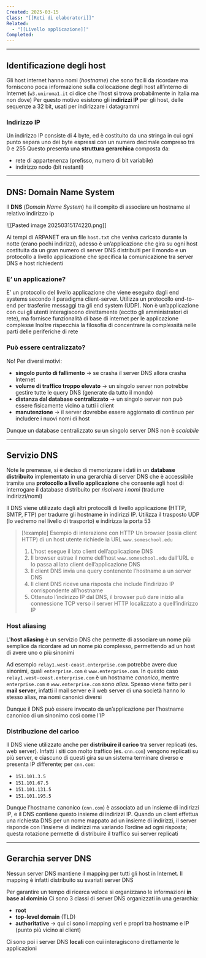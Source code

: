 ```yaml
---
Created: 2025-03-15
Class: "[[Reti di elaboratori]]"
Related:
  - "[[Livello applicazione]]"
Completed:
---
```

---
## Identificazione degli host
Gli host internet hanno nomi (*hostname*) che sono facili da ricordare ma forniscono poca informazione sulla collocazione degli host all’interno di Internet (`w3.uniroma1.it` ci dice che l’host si trova probabilmente in Italia ma non dove)
Per questo motivo esistono gli **indirizzi IP** per gli host, delle sequenze a $32\text{ bit}$, usati per indirizzare i datagrammi

### Indirizzo IP
Un indirizzo IP consiste di $4\text{ byte}$, ed è costituito da una stringa in cui ogni punto separa uno dei byte espressi con un numero decimale compreso tra $0$ e $255$
Questo presenta una **struttura gerarchica** composta da:
- rete di appartenenza (prefisso, numero di bit variabile)
- indirizzo nodo (bit restanti)

---
## DNS: Domain Name System
Il **DNS** (*Domain Name System*) ha il compito di associare un hostname al relativo indirizzo ip

![[Pasted image 20250315174220.png]]

Ai tempi di ARPANET era un file `host.txt` che veniva caricato durante la notte (erano pochi indirizzi), adesso è un’applicazione che gira su ogni host costituita da un gran numero di server DNS distribuiti per il mondo e un protocollo a livello applicazione che specifica la comunicazione tra server DNS e host richiedenti
### E’ un applicazione?
E’ un protocollo del livello applicazione che viene eseguito dagli end systems secondo il paradigma client-server. Utilizza un protocollo end-to-end per trasferire messaggi tra gli end system (UDP).
Non è un’applicazione con cui gli utenti interagiscono direttamente (ecctto gli amministratori di rete), ma fornisce funzionalità di base di internet per le applicazione complesse
Inoltre rispecchia la filosofia di concentrare la complessità nelle parti delle periferiche di rete

### Può essere centralizzato?
No! Per diversi motivi:
- **singolo punto di fallimento** → se crasha il server DNS allora crasha Internet
- **volume di traffico troppo elevato** → un singolo server non potrebbe gestire tutte le query DNS (generate da tutto il mondo)
- **distanza dal database centralizzato** → un singolo server non può essere fisicamente vicino a tutti i client
- **manutenzione** → il server dovrebbe essere aggiornato di continuo per includere i nuovi nomi di host

Dunque un database centralizzato su un singolo server DNS non è *scalabile*

---
## Servizio DNS
Note le premesse, si è deciso di memorizzare i dati in un **database distribuito** implementato in una gerarchia di server DNS che è accessibile tramite una **protocollo a livello applicazione** che consente agli host di interrogare il database distribuito per *risolvere i nomi* (tradurre indirizzi/nomi)

Il DNS viene utilizzato dagli altri protocolli di livello applicazione (HTTP, SMTP, FTP) per tradurre gli hostname in indirizzi IP. Utilizza il trasposto UDP (lo vedremo nel livello di trasporto) e indirizza la porta 53

>[!example] Esempio di interazione con HTTP
>Un browser (ossia client HTTP) di un host utente richiede la URL `www.someschool.edu`
>1. L’host esegue il lato client dell’applicazione DNS
>2. Il browser estrae il nome dell’host `www.someschool.edu` dall’URL e lo passa al lato client dell’applicazione DNS
>3. Il client DNS invia una query contenente l’hostname a un server DNS
>4. Il client DNS riceve una risposta che include l’indirizzo IP corrispondente all’hostname
>5. Ottenuto l’indirizzo IP dal DNS, il browser può dare inizio alla connessione TCP verso il server HTTP localizzato a quell’indirizzo IP

### Host aliasing
L'**host aliasing** è un servizio DNS che permette di associare un nome più semplice da ricordare ad un nome più complesso, permettendo ad un host di avere uno o più sinonimi

Ad esempio `relay1.west-coast.enterprise.com` potrebbe avere due sinonimi, quali `enterprise.com` e `www.enterprise.com`. In questo caso `relay1.west-coast.enterprise.com` è un hostname *canonico*, mentre `enterprise.com` e `www.enterprise.com` sono *alias*. Spesso viene fatto per i **mail server**, infatti il mail server e il web server di una società hanno lo stesso alias, ma nomi canonici diversi

Dunque il DNS può essere invocato da un’applicazione per l’hostname canonico di un sinonimo così come l’IP

### Distribuzione del carico
Il DNS viene utilizzato anche per **distribuire il carico** tra server replicati (es. web server). Infatti i siti con molto traffico (es. `cnn.com`) vengono replicati su più server, e ciascuno di questi gira su un sistema terminare diverso e presenta IP differente; per `cnn.com`:
- `151.101.3.5`
- `151.101.67.5`
- `151.101.131.5`
- `151.101.195.5`

Dunque l’hostname canonico (`cnn.com`) è associato ad un insieme di indirizzi IP, e il DNS contiene questo insieme di indirizzi IP. Quando un client effettua una richiesta DNS per un nome mappato ad un insieme di indirizzi, il server risponde con l’insieme di indirizzi ma variando l’ordine ad ogni risposta; questa rotazione permette di distribuire il traffico sui server replicati

---
## Gerarchia server DNS
Nessun server DNS mantiene il mapping per tutti gli host in Internet. Il mapping è infatti distribuito su svariati server DNS

Per garantire un tempo di ricerca veloce si organizzano le informazioni **in base al dominio**
Ci sono 3 classi di server DNS organizzati in una gerarchia:
- **root**
- **top-level domain** (TLD)
- **authoritative** → qui ci sono i mapping veri e propri tra hostname e IP (punto più vicino ai client)

Ci sono poi i server DNS **locali** con cui interagiscono direttamente le applicazioni